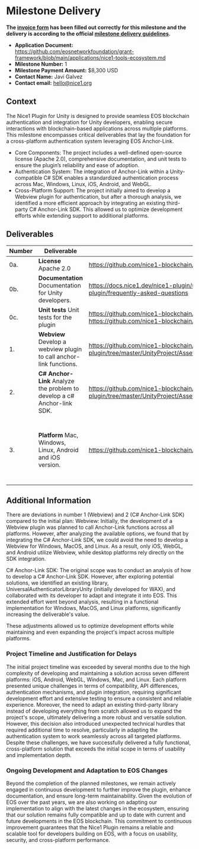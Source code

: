 # Milestone Delivery

**The [invoice form](https://forms.gle/wLuAzXKa9qYrZQob9) has been filled out correctly for this milestone and the delivery is according to the official [milestone delivery guidelines](https://github.com/eosnetworkfoundation/grant-framework/blob/master/docs/milestone-deliverables-guidelines.md).**  

* **Application Document:** https://github.com/eosnetworkfoundation/grant-framework/blob/main/applications/nice1-tools-ecosystem.md
* **Milestone Number:** 1
* **Milestone Payment Amount:** $8,300 USD
* **Contact Name:** Javi Galvez
* **Contact email:** hello@nice1.org

## Context
The Nice1 Plugin for Unity is designed to provide seamless EOS blockchain authentication and integration for Unity developers, enabling secure interactions with blockchain-based applications across multiple platforms. This milestone encompasses critical deliverables that lay the foundation for a cross-platform authentication system leveraging EOS Anchor-Link.

- Core Components: The project includes a well-defined open-source license (Apache 2.0), comprehensive documentation, and unit tests to ensure the plugin’s reliability and ease of adoption.
- Authentication System: The integration of Anchor-Link within a Unity-compatible C# SDK enables a standardized authentication process across Mac, Windows, Linux, iOS, Android, and WebGL.
- Cross-Platform Support: The project initially aimed to develop a Webview plugin for authentication, but after a thorough analysis, we identified a more efficient approach by integrating an existing third-party C# Anchor-Link SDK. This allowed us to optimize development efforts while extending support to additional platforms.

## Deliverables
| Number | Deliverable | Link | Notes |
| ------------- | ------------- | ------------- |------------- |
| 0a. | **License** Apache 2.0 | https://github.com/nice1-blockchain/nice1-plugin/blob/master/LICENSE.txt | ...| 
| 0b.  | **Documentation** Documentation for Unity developers. | https://docs.nice1.dev/nice1-plugin/unity https://docs.nice1.dev/nice1-plugin/frequently-asked-questions | ...| 
| 0c.  | **Unit tests** Unit tests for the plugin | https://github.com/nice1-blockchain/nice1-plugin/tree/master/PluginTest https://github.com/nice1-blockchain/nice1-plugin/tree/master/PluginSource/UnitTest | ...| 
| 1.  | **Webview** Develop a webview plugin to call anchor-link functions. | https://github.com/nice1-blockchain/nice1-plugin/tree/master/UnityProject/Assets/Nice1/Plugins/WebView.bundle | By being able to find a solution based on the integration of C# Anchor-link SDK, we have not had to develop the webview for the Windows, MacOS and Linux platforms. Finally, the iOS, WebGL and Android platforms do work with Webview. | 
| 2.  | **C# Anchor-Link** Analyze the problem to develop a c# Anchor-link SDK. | https://github.com/nice1-blockchain/nice1-plugin/tree/master/UnityProject/Assets/Nice1/Plugins/UniversalAuthenticatorLibrarySharp |  Finally, and after several analyses of possible solutions, we found the library https://github.com/liquiidio/UniversalAuthenticatorLibraryUnity. We held discussions with the developer to adapt this solution to EOS (it was developed for WAX) and so we did. Therefore, we decided to increase the scope and not just stay in an analysis, but in a more advanced development that allows the use of this SDK for Windows, Mac and Linux platforms. | 
| 3.  | **Platform** Mac, Windows, Linux, Android and iOS version. | https://github.com/nice1-blockchain/nice1-plugin/tree/master/PluginSource | As an example of how the plugin works in an application, we have again chosen to use Legendary Legends, in this case for the Android mobile platform. You can watch the video of how it works: https://drive.google.com/file/d/16wPnJHOZlr2ukhVpriXi3xCG0iXaVSXt/view?usp=drive_link  In addition, we distribute the apk (https://drive.google.com/file/d/1wt0pdBKr1Y5sMGcye4yuPt2B57o2JRSa/view?usp=drive_link) so that you can test the execution of the application. Please note that it is prepared for jungle4 and a licensed account is required (request from Nice1)  | 

## Additional Information
There are deviations in number 1 (Webview) and 2 (C# Anchor-Link SDK) compared to the initial plan:
Webview: Initially, the development of a Webview plugin was planned to call Anchor-Link functions across all platforms. However, after analyzing the available options, we found that by integrating the C# Anchor-Link SDK, we could avoid the need to develop a Webview for Windows, MacOS, and Linux. As a result, only iOS, WebGL, and Android utilize Webview, while desktop platforms rely directly on the SDK integration.


C# Anchor-Link SDK: The original scope was to conduct an analysis of how to develop a C# Anchor-Link SDK. However, after exploring potential solutions, we identified an existing library, UniversalAuthenticatorLibraryUnity (initially developed for WAX), and collaborated with its developer to adapt and integrate it into EOS. This extended effort went beyond analysis, resulting in a functional implementation for Windows, MacOS, and Linux platforms, significantly increasing the deliverable's value.


These adjustments allowed us to optimize development efforts while maintaining and even expanding the project's impact across multiple platforms.

### Project Timeline and Justification for Delays

The initial project timeline was exceeded by several months due to the high complexity of developing and maintaining a solution across seven different platforms: iOS, Android, WebGL, Windows, Mac, and Linux. Each platform presented unique challenges in terms of compatibility, API differences, authentication mechanisms, and plugin integration, requiring significant development effort and extensive testing to ensure a consistent and reliable experience.
Moreover, the need to adapt an existing third-party library instead of developing everything from scratch allowed us to expand the project's scope, ultimately delivering a more robust and versatile solution. However, this decision also introduced unexpected technical hurdles that required additional time to resolve, particularly in adapting the authentication system to work seamlessly across all targeted platforms.
Despite these challenges, we have successfully delivered a fully functional, cross-platform solution that exceeds the initial scope in terms of usability and implementation depth.

### Ongoing Development and Adaptation to EOS Changes

Beyond the completion of the planned milestones, we remain actively engaged in continuous development to further improve the plugin, enhance documentation, and ensure long-term maintainability. Given the evolution of EOS over the past years, we are also working on adapting our implementation to align with the latest changes in the ecosystem, ensuring that our solution remains fully compatible and up to date with current and future developments in the EOS blockchain.
This commitment to continuous improvement guarantees that the Nice1 Plugin remains a reliable and scalable tool for developers building on EOS, with a focus on usability, security, and cross-platform performance.
